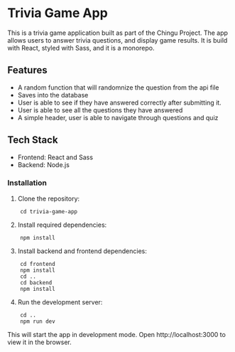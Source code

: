 # Trivia Game App

This is a trivia game application built as part of the Chingu Project.  The app allows users to answer trivia questions, and display game results.  It is build with React, styled with Sass, and it is a monorepo.

## Features
- A random function that will randomnize the question from the api file
- Saves into the database
- User is able to see if they have answered correctly after submitting it.
- User is able to see all the questions they have answered
- A simple header, user is able to navigate through questions and quiz

## Tech Stack
- Frontend: React and Sass
- Backend: Node.js

### Installation
1. Clone the repository:
``` git clone https://github.com/your-username/trivia-app.git 
    cd trivia-game-app 
```

2. Install required dependencies:
``` 
    npm install 
```
3. Install backend and frontend dependencies:
```
    cd frontend 
    npm install
    cd ..
    cd backend
    npm install
```

4. Run the development server:
``` 
    cd ..
    npm run dev 
```

This will start the app in development mode.  Open http://localhost:3000 to view it in the browser.


